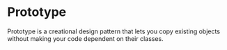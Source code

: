 # Prototype

 Prototype is a creational design pattern that lets you copy existing objects without making your code dependent on their classes.
